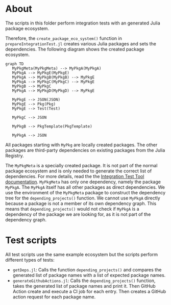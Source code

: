 # About

The scripts in this folder perform integration tests with an generated Julia package ecosystem.

Therefore, the `create_package_eco_system()` function in `prepareIntegrationTest.jl` creates various Julia packages and sets the dependencies. The following diagram shows the created package ecosystem.

```mermaid
graph TD
   MyPkgMeta(MyPkgMeta) --> MyPkgA(MyPkgA)
   MyPkgA --> MyPkgE(MyPkgE)
   MyPkgA --> MyPkgB(MyPkgB) --> MyPkgE
   MyPkgA --> MyPkgC(MyPkgC) --> MyPkgE
   MyPkgB --> MyPkgC
   MyPkgA --> MyPkgD(MyPkgD) --> MyPkgE

   MyPkgE --> JSON(JSON)
   MyPkgE --> Pkg(Pkg)
   MyPkgE --> Test(Test)

   MyPkgC --> JSON

   MyPkgB --> PkgTemplate(PkgTemplate)

   MyPkgA --> JSON
```

All packages starting with `MyPkg` are locally created packages. The other packages are third-party dependencies on existing packages from the Julia Registry.

The `MyPkgMeta` is a specially created package. It is not part of the normal package ecosystem and is only needed to generate the correct list of dependencies. For more details, read the the [Integration Test Tool documentation](https://qedjl-project.github.io/IntegrationTests.jl/dev/integration_test_tool/). `MyPkgMeta` has only one dependency, namely the package `MyPkgA`. The `MyPkgA` itself has all other packages as direct dependencies. We use the environment of the `MyPkgMeta` package to construct the dependency tree for the `depending_projects()` function. We cannot use `MyPkgA` directly because a package is not a member of its own dependency graph. This means that `depending_projects()` would not check if `MyPkgA` is a dependency of the package we are looking for, as it is not part of the dependency graph.

# Test scripts

All test scripts use the same example ecosystem but the scripts perform different types of tests:

- `getDeps.jl`: Calls the function `depending_projects()` and compares the generated list of package names with a list of expected package names.
- `generateGithubActions.jl`: Calls the `depending_projects()` function, takes the generated list of package names and print it. Then GitHub Action create and execute a CI job for each entry.
Then creates a GitHub action request for each package name.
